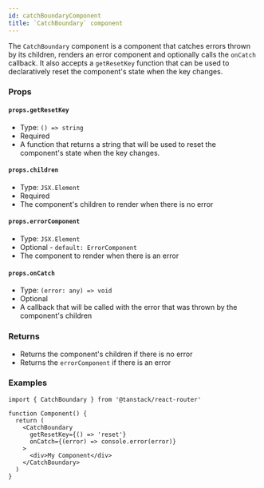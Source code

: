 ```yaml
---
id: catchBoundaryComponent
title: `CatchBoundary` component
---
```



The `CatchBoundary` component is a component that catches errors thrown by its children, renders an error component and optionally calls the `onCatch` callback. It also accepts a `getResetKey` function that can be used to declaratively reset the component's state when the key changes.

### Props

#### `props.getResetKey`

- Type: `() => string`
- Required
- A function that returns a string that will be used to reset the component's state when the key changes.

#### `props.children`

- Type: `JSX.Element`
- Required
- The component's children to render when there is no error

#### `props.errorComponent`

- Type: `JSX.Element`
- Optional - `default: ErrorComponent`
- The component to render when there is an error

#### `props.onCatch`

- Type: `(error: any) => void`
- Optional
- A callback that will be called with the error that was thrown by the component's children

### Returns

- Returns the component's children if there is no error
- Returns the `errorComponent` if there is an error

### Examples

```tsx
import { CatchBoundary } from '@tanstack/react-router'

function Component() {
  return (
    <CatchBoundary
      getResetKey={() => 'reset'}
      onCatch={(error) => console.error(error)}
    >
      <div>My Component</div>
    </CatchBoundary>
  )
}
```
